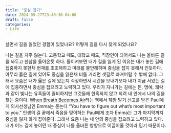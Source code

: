 ```yaml
---
title: "중심 잡기"
date: 2024-05-27T23:40:30-04:00
draft: false
categories:
- Life
---
```


살면서 길을 잃었던 경험이 있었나요? 어떻게 길을 다시 찾게 되었나요?

나는 길을 자주 잃는다. 고등학교 때도, 대학교 때도, 직장인이 되어서도 나는 올바른 길을 놔두고 한참을 돌아온듯 하다. 돌이켜보면 내가 길을 잃게 된 이유는 내가 놓인 길에 집중하지 못한채 현재를 초조해하고 미래를 불안해하며 중심을 잡지 못해서 인듯하다. 아무리 옳은 길에 있어도 중심을 잃은채 비틀 거리면 샛길로 빠져버릴 수 밖에 없다. 그래서 요즘은 내가 옳은 길에 있는지 걱정하면서 시간을 보내기보다 내가 지금 서있는 길에 집중하면서 중심을 잡으려고 노력하고 있다. 우리가 지나가는 길에는 돈, 명예, 쾌락과 같이 빛나는 유혹들이 즐비하지만 그것들에 현혹되지 않고 되려 내 안에서 나의 길을 찾는 중이다. [When Breath Becomes Air](https://en.wikipedia.org/wiki/When_Breath_Becomes_Air)라는 책에서 폐암 말기 선고를 받은 Paul에게 의사선생님인 Emma는 묻는다 “You have to figure out what’s most important to you.” 인생의 길 끝에서 죽음을 맞이하는 Paul에게 조차 Emma는 그가 마지막까지 중심을 잃지 않게 잡아준다. 그래서 요즘 나는 내 안의 중심을 잡으려고 노력하고 있다. 내가 어느 길에 놓이던 내 중심이 나를 올바른 방향으로 이끌어줄 것이라 믿기 때문이다.
